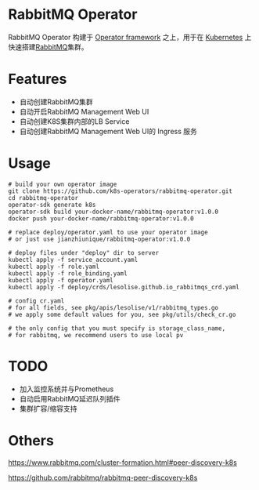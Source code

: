 # RabbitMQ Operator

RabbitMQ Operator 构建于 [Operator framework](https://github.com/operator-framework/operator-sdk) 之上，用于在 [Kubernetes](https://kubernetes.io/) 上快速搭建[RabbitMQ](https://www.rabbitmq.com)集群。

# Features

- 自动创建RabbitMQ集群
- 自动开启RabbitMQ Management Web UI
- 自动创建K8S集群内部的LB Service
- 自动创建RabbitMQ Management Web UI的 Ingress 服务

# Usage

```
# build your own operator image
git clone https://github.com/k8s-operators/rabbitmq-operator.git
cd rabbitmq-operator
operator-sdk generate k8s
operator-sdk build your-docker-name/rabbitmq-operator:v1.0.0
docker push your-docker-name/rabbitmq-operator:v1.0.0

# replace deploy/operator.yaml to use your operator image
# or just use jianzhiunique/rabbitmq-operator:v1.0.0

# deploy files under "deploy" dir to server
kubectl apply -f service_account.yaml
kubectl apply -f role.yaml
kubectl apply -f role_binding.yaml
kubectl apply -f operator.yaml
kubectl apply -f deploy/crds/lesolise.github.io_rabbitmqs_crd.yaml

# config cr.yaml
# for all fields, see pkg/apis/lesolise/v1/rabbitmq_types.go
# we apply some default values for you, see pkg/utils/check_cr.go

# the only config that you must specify is storage_class_name, 
# for rabbitmq, we recommend users to use local pv

```

# TODO

- 加入监控系统并与Prometheus
- 自动启用RabbitMQ延迟队列插件
- 集群扩容/缩容支持

 # Others
 
 https://www.rabbitmq.com/cluster-formation.html#peer-discovery-k8s
 
 https://github.com/rabbitmq/rabbitmq-peer-discovery-k8s
